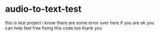 # audio-to-text-test

this is test project i know there are some error over here 
if you are ok you can help feel free fixing this code too thank you 
